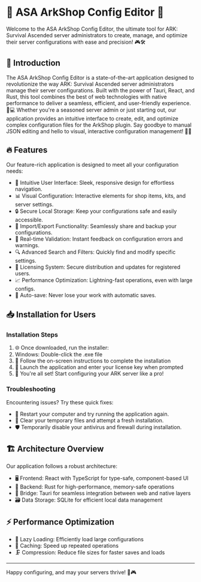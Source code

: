 # 🚀 ASA ArkShop Config Editor 🦖

Welcome to the ASA ArkShop Config Editor, the ultimate tool for ARK: Survival Ascended server administrators to create, manage, and optimize their server configurations with ease and precision! 🎮🛠️

## 🌟 Introduction

The ASA ArkShop Config Editor is a state-of-the-art application designed to revolutionize the way ARK: Survival Ascended server administrators manage their server configurations. Built with the power of Tauri, React, and Rust, this tool combines the best of web technologies with native performance to deliver a seamless, efficient, and user-friendly experience. 🚀💻
Whether you're a seasoned server admin or just starting out, our application provides an intuitive interface to create, edit, and optimize complex configuration files for the ArkShop plugin. Say goodbye to manual JSON editing and hello to visual, interactive configuration management! 🎉👋

## 🔥 Features

Our feature-rich application is designed to meet all your configuration needs:

- 🎨 Intuitive User Interface: Sleek, responsive design for effortless navigation.
- 📊 Visual Configuration: Interactive elements for shop items, kits, and server settings.
- 🔒 Secure Local Storage: Keep your configurations safe and easily accessible.
- 🔄 Import/Export Functionality: Seamlessly share and backup your configurations.
- 🚀 Real-time Validation: Instant feedback on configuration errors and warnings.
- 🔍 Advanced Search and Filters: Quickly find and modify specific settings.
- 🔐 Licensing System: Secure distribution and updates for registered users.
- 📈 Performance Optimization: Lightning-fast operations, even with large configs.
- 🔔 Auto-save: Never lose your work with automatic saves.

## 📥 Installation for Users

### Installation Steps

1. 🌐 Once downloaded, run the installer:
2. Windows: Double-click the .exe file
3. 🚀 Follow the on-screen instructions to complete the installation
4. 🔑 Launch the application and enter your license key when prompted
5. 🎉 You're all set! Start configuring your ARK server like a pro!

### Troubleshooting

Encountering issues? Try these quick fixes:

- 🔄 Restart your computer and try running the application again.
- 🧹 Clear your temporary files and attempt a fresh installation.
- 🛡️ Temporarily disable your antivirus and firewall during installation.

## 🏗️ Architecture Overview

Our application follows a robust architecture:

- 🖥️ Frontend: React with TypeScript for type-safe, component-based UI
- 🚀 Backend: Rust for high-performance, memory-safe operations
- 🔗 Bridge: Tauri for seamless integration between web and native layers
- 🗃️ Data Storage: SQLite for efficient local data management

## ⚡ Performance Optimization

- 🚀 Lazy Loading: Efficiently load large configurations
- 💾 Caching: Speed up repeated operations
- 🗜️ Compression: Reduce file sizes for faster saves and loads

---

Happy configuring, and may your servers thrive! 🚀🎮
